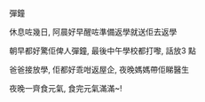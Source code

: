 彈鐘

休息咗幾日, 阿晨好早醒咗準備返學就送佢去返學

朝早都好驚佢俾人彈鐘, 最後中午學校都打嚟, 話放3 點

爸爸接放學, 佢都好乖咁返屋企, 夜晚媽媽帶佢睇醫生

夜晚一齊食元氣, 食完元氣滿滿~!
